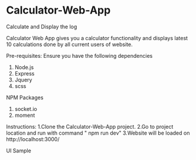 # Calculator-Web-App
Calculate and Display the log

Calculator Web App gives you a calculator functionality and displays latest 10 calculations done by all current users of website.


Pre-requisites:
Ensure you have the following dependencies
1. Node.js
2. Express
3. Jquery
4. scss

NPM Packages
1. socket.io
2. moment


Instructions:
1.Clone the Calculator-Web-App project.
2.Go to project location and run with command " npm run dev"
3.Website will be loaded on http://localhost:3000/ 

UI Sample
